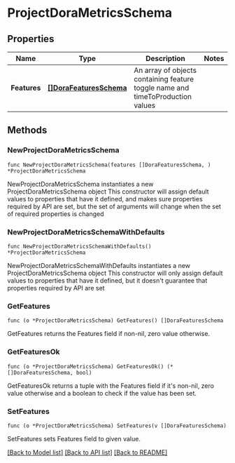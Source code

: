 # ProjectDoraMetricsSchema

## Properties

Name | Type | Description | Notes
------------ | ------------- | ------------- | -------------
**Features** | [**[]DoraFeaturesSchema**](DoraFeaturesSchema.md) | An array of objects containing feature toggle name and timeToProduction values | 

## Methods

### NewProjectDoraMetricsSchema

`func NewProjectDoraMetricsSchema(features []DoraFeaturesSchema, ) *ProjectDoraMetricsSchema`

NewProjectDoraMetricsSchema instantiates a new ProjectDoraMetricsSchema object
This constructor will assign default values to properties that have it defined,
and makes sure properties required by API are set, but the set of arguments
will change when the set of required properties is changed

### NewProjectDoraMetricsSchemaWithDefaults

`func NewProjectDoraMetricsSchemaWithDefaults() *ProjectDoraMetricsSchema`

NewProjectDoraMetricsSchemaWithDefaults instantiates a new ProjectDoraMetricsSchema object
This constructor will only assign default values to properties that have it defined,
but it doesn't guarantee that properties required by API are set

### GetFeatures

`func (o *ProjectDoraMetricsSchema) GetFeatures() []DoraFeaturesSchema`

GetFeatures returns the Features field if non-nil, zero value otherwise.

### GetFeaturesOk

`func (o *ProjectDoraMetricsSchema) GetFeaturesOk() (*[]DoraFeaturesSchema, bool)`

GetFeaturesOk returns a tuple with the Features field if it's non-nil, zero value otherwise
and a boolean to check if the value has been set.

### SetFeatures

`func (o *ProjectDoraMetricsSchema) SetFeatures(v []DoraFeaturesSchema)`

SetFeatures sets Features field to given value.



[[Back to Model list]](../README.md#documentation-for-models) [[Back to API list]](../README.md#documentation-for-api-endpoints) [[Back to README]](../README.md)


